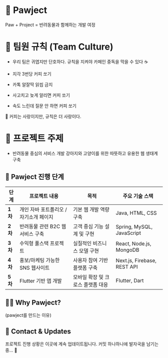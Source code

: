 # 🐾 Pawject
Paw + Project = 반려동물과 함께하는 개발 여정

# 👥 팀원 규칙 (Team Culture)
- 우리 팀은 귀엽지만 단호하다. 규칙을 지켜야 카페인 중독을 막을 수 있다 ☕️

- 지각 3번당 커피 쏘기

- 카톡 알잘딱 읽씹 금지

- 사고치고 늦게 알리면 커피 쏘기

- 속도 느린데 질문 안 하면 커피 쏘기

🐶 커피는 사랑이지만, 규칙은 더 사랑이다.

# 🎯 프로젝트 주제
- 반려동물 중심의 서비스 개발 강아지와 고양이를 위한 따뜻하고 유용한 웹 생태계 구축

## 🐾 Pawject 진행 단계

| 단계 | 프로젝트 내용 | 목적 | 주요 기술 스택 |
|------|----------------|------|----------------|
| **1차** | 개인 자바 포트폴리오 / 자기소개 페이지 | 기본 웹 개발 역량 구축 | Java, HTML, CSS |
| **2차** | 반려동물 관련 B2C 웹 서비스 구축 | 고객 중심 기능 설계 및 구현 | Spring, MySQL, JavaScript |
| **3차** | 수익형 풀스택 프로젝트 | 실질적인 비즈니스 모델 구현 | React, Node.js, MongoDB |
| **4차** | 홍보/마케팅 가능한 SNS 웹사이트 | 사용자 참여 기반 플랫폼 구축 | Next.js, Firebase, REST API |
| **5차** | Flutter 기반 앱 개발 | 모바일 확장 및 크로스 플랫폼 대응 | Flutter, Dart |

## 🐶😺 Why Pawject?

(pawject를 만드는 이유)


## 💬 Contact & Updates
프로젝트 진행 상황은 이곳에 계속 업데이트됩니다. 커밋 하나하나에 발자국을 남기는 중... 🐾